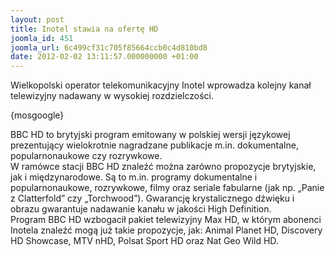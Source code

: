 ```yaml
---
layout: post
title: Inotel stawia na ofertę HD
joomla_id: 451
joomla_url: 6c499cf31c705f85664ccb0c4d810bd8
date: 2012-02-02 13:11:57.000000000 +01:00
---
```

Wielkopolski operator telekomunikacyjny Inotel wprowadza kolejny kanał telewizyjny nadawany w wysokiej rozdzielczości.<p>{mosgoogle}</p><p>BBC HD to brytyjski program emitowany w polskiej wersji językowej prezentujący wielokrotnie nagradzane publikacje m.in. dokumentalne, popularnonaukowe czy rozrywkowe.<br />W ram&oacute;wce stacji BBC HD znaleźć można zar&oacute;wno propozycje brytyjskie, jak i międzynarodowe. Są to m.in. programy dokumentalne i popularnonaukowe, rozrywkowe, filmy oraz seriale fabularne (jak np. &bdquo;Panie z Clatterfold&rdquo; czy &bdquo;Torchwood&rdquo;). Gwarancję krystalicznego dźwięku i obrazu gwarantuje nadawanie kanału w jakości High Definition. <br />Program BBC HD wzbogacił pakiet telewizyjny Max HD, w kt&oacute;rym abonenci Inotela znaleźć mogą już takie propozycje, jak: Animal Planet HD, Discovery HD Showcase, MTV nHD, Polsat Sport HD oraz Nat Geo Wild HD. </p>
